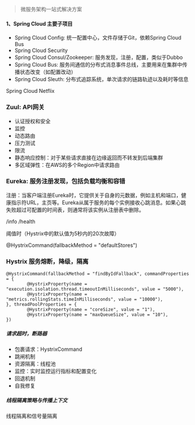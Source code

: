 > 微服务架构一站式解决方案

#### 1、Spring Cloud 主要子项目
- Spring Cloud Config: 统一配置中心，文件存储于Git，依赖Spring Cloud Bus
- Spring Cloud Security
- Spring Cloud Consul/Zookeeper: 服务发现，注册，配置，类似于Dubbo
- Spring Cloud Bus: 服务间通信的分布式消息事件总线，主要用来在集群中传播状态改变（如配置改动）
- Spring Cloud Sleuth: 分布式追踪系统，单次请求的链路轨迹以及耗时等信息

Spring Cloud Netflix

### Zuul: API网关
- 认证授权和安全
- 监控
- 动态路由
- 压力测试
- 限流
- 静态响应控制：对于某些请求直接在边缘返回而不转发到后端集群
- 多区域弹性：在AWS的多个Region中请求路由


### Eureka: 服务注册发现，包括负载均衡和容错
注册：当客户端注册Eureka时，它提供关于自身的元数据，例如主机和端口，健康指示符URL，主页等。Eureka从属于服务的每个实例接收心跳消息。如果心跳失败超过可配置的时间表，则通常将该实例从注册表中删除。

/info /health

阈值时（Hystrix中的默认值为5秒内的20次故障）

@HystrixCommand(fallbackMethod = "defaultStores")


### Hystrix 服务熔断，降级，隔离
```
@HystrixCommand(fallbackMethod = "findByIdFallback", commandProperties = {
        @HystrixProperty(name = "execution.isolation.thread.timeoutInMilliseconds", value = "5000"),
        @HystrixProperty(name = "metrics.rollingStats.timeInMilliseconds", value = "10000"),
}, threadPoolProperties = {
        @HystrixProperty(name = "coreSize", value = "1"),
        @HystrixProperty(name = "maxQueueSize", value = "10"),
})
```

##### 请求超时，断路器
- 包裹请求：HystrixCommand
- 跳闸机制
- 资源隔离：线程池
- 监控：实时监控运行指标和配置变化
- 回退机制
- 自我修复

##### 线程隔离策略与传播上下文
线程隔离和信号量隔离
